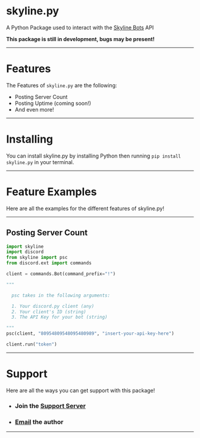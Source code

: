 # skyline.py
A Python Package used to interact with the [Skyline Bots](https://skylinebots.ml/) API

**This package is still in development, bugs may be present!**

---

# Features
The Features of `skyline.py` are the following:

- Posting Server Count
- Posting Uptime (coming soon!)
- And even more!

---

# Installing
You can install skyline.py by installing Python then running `pip install skyline.py` in your terminal.

---

# Feature Examples
Here are all the examples for the different features of skyline.py!

---

## Posting Server Count
```python
import skyline
import discord
from skyline import psc
from discord.ext import commands

client = commands.Bot(command_prefix="!")

"""

  psc takes in the following arguments:

  1. Your discord.py client (any)
  2. Your client's ID (string)
  3. The API Key for your bot (string)

"""
psc(client, "80954809548095480989", "insert-your-api-key-here")

client.run("token")
```

---

# Support
Here are all the ways you can get support with this package!

- ### Join the [Support Server](https://discord.gg/ygK56KaxHC)
- ### [Email](mailto:<yoshiboi18303.t@gmail.com>) the author

---